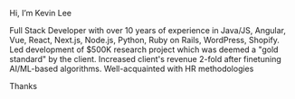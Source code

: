 Hi, I’m Kevin Lee

Full Stack Developer with over 10 years of experience in
Java/JS, Angular, Vue, React, Next.js, Node.js, Python, Ruby
on Rails, WordPress, Shopify. Led development of $500K
research project which was deemed a "gold standard" by
the client. Increased client's revenue 2-fold after finetuning AI/ML-based algorithms. Well-acquainted with HR
methodologies

Thanks

